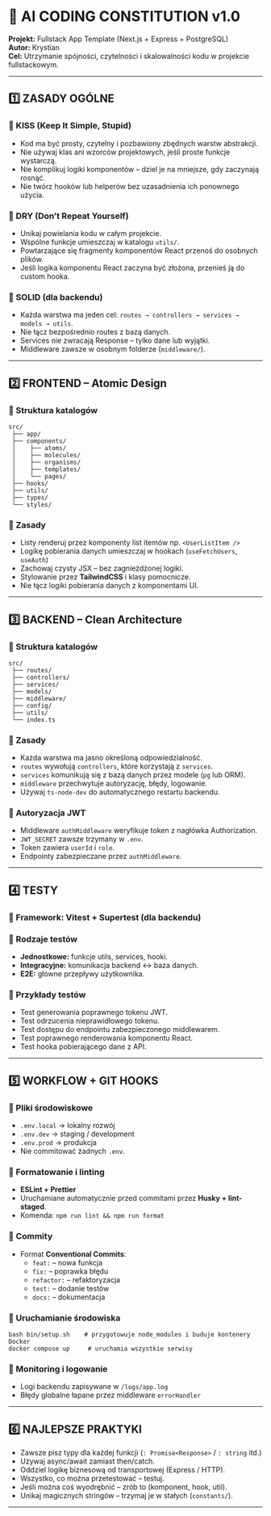 # 🤖 AI CODING CONSTITUTION v1.0

**Projekt:** Fullstack App Template (Next.js + Express + PostgreSQL)  
**Autor:** Krystian  
**Cel:** Utrzymanie spójności, czytelności i skalowalności kodu w projekcie fullstackowym.

---

## 1️⃣ ZASADY OGÓLNE

### 🔹 KISS (Keep It Simple, Stupid)

- Kod ma być prosty, czytelny i pozbawiony zbędnych warstw abstrakcji.
- Nie używaj klas ani wzorców projektowych, jeśli proste funkcje wystarczą.
- Nie komplikuj logiki komponentów – dziel je na mniejsze, gdy zaczynają rosnąć.
- Nie twórz hooków lub helperów bez uzasadnienia ich ponownego użycia.

### 🔹 DRY (Don’t Repeat Yourself)

- Unikaj powielania kodu w całym projekcie.
- Wspólne funkcje umieszczaj w katalogu `utils/`.
- Powtarzające się fragmenty komponentów React przenoś do osobnych plików.
- Jeśli logika komponentu React zaczyna być złożona, przenieś ją do custom hooka.

### 🔹 SOLID (dla backendu)

- Każda warstwa ma jeden cel: `routes → controllers → services → models → utils`.
- Nie łącz bezpośrednio routes z bazą danych.
- Services nie zwracają Response – tylko dane lub wyjątki.
- Middleware zawsze w osobnym folderze (`middleware/`).

---

## 2️⃣ FRONTEND – Atomic Design

### 🔹 Struktura katalogów

```
src/
 ├── app/
 ├── components/
 │    ├── atoms/
 │    ├── molecules/
 │    ├── organisms/
 │    ├── templates/
 │    └── pages/
 ├── hooks/
 ├── utils/
 ├── types/
 └── styles/
```

### 🔹 Zasady

- Listy renderuj przez komponenty list itemów np. `<UserListItem />`
- Logikę pobierania danych umieszczaj w hookach (`useFetchUsers`, `useAuth`)
- Zachowaj czysty JSX – bez zagnieżdżonej logiki.
- Stylowanie przez **TailwindCSS** i klasy pomocnicze.
- Nie łącz logiki pobierania danych z komponentami UI.

---

## 3️⃣ BACKEND – Clean Architecture

### 🔹 Struktura katalogów

```
src/
 ├── routes/
 ├── controllers/
 ├── services/
 ├── models/
 ├── middleware/
 ├── config/
 ├── utils/
 └── index.ts
```

### 🔹 Zasady

- Każda warstwa ma jasno określoną odpowiedzialność.
- `routes` wywołują `controllers`, które korzystają z `services`.
- `services` komunikują się z bazą danych przez modele (`pg` lub ORM).
- `middleware` przechwytuje autoryzację, błędy, logowanie.
- Używaj `ts-node-dev` do automatycznego restartu backendu.

### 🔹 Autoryzacja JWT

- Middleware `authMiddleware` weryfikuje token z nagłówka Authorization.
- `JWT_SECRET` zawsze trzymany w `.env`.
- Token zawiera `userId` i `role`.
- Endpointy zabezpieczane przez `authMiddleware`.

---

## 4️⃣ TESTY

### 🔹 Framework: Vitest + Supertest (dla backendu)

### 🔹 Rodzaje testów

- **Jednostkowe:** funkcje utils, services, hooki.
- **Integracyjne:** komunikacja backend ↔ baza danych.
- **E2E:** główne przepływy użytkownika.

### 🔹 Przykłady testów

- Test generowania poprawnego tokenu JWT.
- Test odrzucenia nieprawidłowego tokenu.
- Test dostępu do endpointu zabezpieczonego middlewarem.
- Test poprawnego renderowania komponentu React.
- Test hooka pobierającego dane z API.

---

## 5️⃣ WORKFLOW + GIT HOOKS

### 🔹 Pliki środowiskowe

- `.env.local` → lokalny rozwój
- `.env.dev` → staging / development
- `.env.prod` → produkcja
- Nie commitować żadnych `.env`.

### 🔹 Formatowanie i linting

- **ESLint + Prettier**
- Uruchamiane automatycznie przed commitami przez **Husky + lint-staged**.
- Komenda: `npm run lint && npm run format`

### 🔹 Commity

- Format **Conventional Commits**:
  - `feat:` – nowa funkcja
  - `fix:` – poprawka błędu
  - `refactor:` – refaktoryzacja
  - `test:` – dodanie testów
  - `docs:` – dokumentacja

### 🔹 Uruchamianie środowiska

```
bash bin/setup.sh    # przygotowuje node_modules i buduje kontenery Docker
docker compose up     # uruchamia wszystkie serwisy
```

### 🔹 Monitoring i logowanie

- Logi backendu zapisywane w `/logs/app.log`
- Błędy globalne łapane przez middleware `errorHandler`

---

## 6️⃣ NAJLEPSZE PRAKTYKI

- Zawsze pisz typy dla każdej funkcji (`: Promise<Response>` / `: string` itd.)
- Używaj async/await zamiast then/catch.
- Oddziel logikę biznesową od transportowej (Express / HTTP).
- Wszystko, co można przetestować – testuj.
- Jeśli można coś wyodrębnić – zrób to (komponent, hook, util).
- Unikaj magicznych stringów – trzymaj je w stałych (`constants/`).

---
